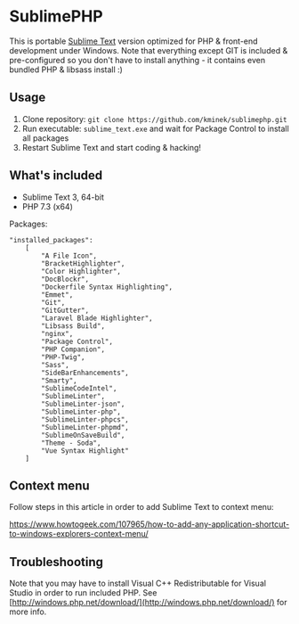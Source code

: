 SublimePHP
==========

This is portable [Sublime Text](https://www.sublimetext.com/) version optimized
for PHP & front-end development under Windows. Note that everything except GIT
is included & pre-configured so you don't have to install anything - it contains
even bundled PHP & libsass install :)

Usage
-----

1. Clone repository: `git clone https://github.com/kminek/sublimephp.git`
2. Run executable: `sublime_text.exe` and wait for Package Control to install all packages
3. Restart Sublime Text and start coding & hacking!

What's included
---------------

- Sublime Text 3, 64-bit
- PHP 7.3 (x64)

Packages:

```
"installed_packages":
    [
        "A File Icon",
        "BracketHighlighter",
        "Color Highlighter",
        "DocBlockr",
        "Dockerfile Syntax Highlighting",
        "Emmet",
        "Git",
        "GitGutter",
        "Laravel Blade Highlighter",
        "Libsass Build",
        "nginx",
        "Package Control",
        "PHP Companion",
        "PHP-Twig",
        "Sass",
        "SideBarEnhancements",
        "Smarty",
        "SublimeCodeIntel",
        "SublimeLinter",
        "SublimeLinter-json",
        "SublimeLinter-php",
        "SublimeLinter-phpcs",
        "SublimeLinter-phpmd",
        "SublimeOnSaveBuild",
        "Theme - Soda",
        "Vue Syntax Highlight"
    ]
```

Context menu
------------

Follow steps in this article in order to add Sublime Text to context menu:

https://www.howtogeek.com/107965/how-to-add-any-application-shortcut-to-windows-explorers-context-menu/

Troubleshooting
---------------

Note that you may have to install Visual C++ Redistributable for Visual Studio
in order to run included PHP. See [http://windows.php.net/download/](http://windows.php.net/download/)
for more info.
